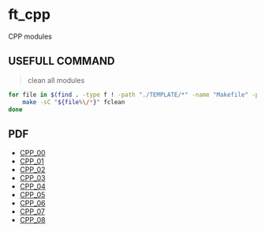 # ft_cpp

CPP modules

## USEFULL COMMAND

> clean all modules
```bash
for file in $(find . -type f ! -path "./TEMPLATE/*" -name "Makefile" -print | sort); do
	make -sC "${file%\/*}" fclean
done
```

## PDF

- [CPP_00](./PDF/CPP00.en.subject.pdf)
- [CPP_01](./PDF/CPP01.en.subject.pdf)
- [CPP_02](./PDF/CPP02.en.subject.pdf)
- [CPP_03](./PDF/CPP03.en.subject.pdf)
- [CPP_04](./PDF/CPP04.en.subject.pdf)
- [CPP_05](./PDF/CPP05.en.subject.pdf)
- [CPP_06](./PDF/CPP06.en.subject.pdf)
- [CPP_07](./PDF/CPP07.en.subject.pdf)
- [CPP_08](./PDF/CPP08.en.subject.pdf)
